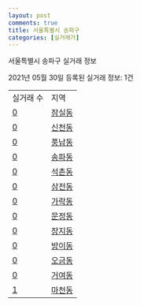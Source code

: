 ```yaml
---
layout: post
comments: true
title: 서울특별시 송파구
categories: [실거래가]
---
```


서울특별시 송파구 실거래 정보

2021년 05월 30일 등록된 실거래 정보: 1건


<table>
  <tr>
    <td>실거래 수</td>
    <td>지역</td>
  </tr>

  
  <tr>
    <td><a href="1171010100.html">0</a></td>
    <td><a href="1171010100.html">잠실동</a></td>
  </tr>
    

  <tr>
    <td><a href="1171010200.html">0</a></td>
    <td><a href="1171010200.html">신천동</a></td>
  </tr>
    

  <tr>
    <td><a href="1171010300.html">0</a></td>
    <td><a href="1171010300.html">풍납동</a></td>
  </tr>
    

  <tr>
    <td><a href="1171010400.html">0</a></td>
    <td><a href="1171010400.html">송파동</a></td>
  </tr>
    

  <tr>
    <td><a href="1171010500.html">0</a></td>
    <td><a href="1171010500.html">석촌동</a></td>
  </tr>
    

  <tr>
    <td><a href="1171010600.html">0</a></td>
    <td><a href="1171010600.html">삼전동</a></td>
  </tr>
    

  <tr>
    <td><a href="1171010700.html">0</a></td>
    <td><a href="1171010700.html">가락동</a></td>
  </tr>
    

  <tr>
    <td><a href="1171010800.html">0</a></td>
    <td><a href="1171010800.html">문정동</a></td>
  </tr>
    

  <tr>
    <td><a href="1171010900.html">0</a></td>
    <td><a href="1171010900.html">장지동</a></td>
  </tr>
    

  <tr>
    <td><a href="1171011100.html">0</a></td>
    <td><a href="1171011100.html">방이동</a></td>
  </tr>
    

  <tr>
    <td><a href="1171011200.html">0</a></td>
    <td><a href="1171011200.html">오금동</a></td>
  </tr>
    

  <tr>
    <td><a href="1171011300.html">0</a></td>
    <td><a href="1171011300.html">거여동</a></td>
  </tr>
    

  <tr>
    <td><a href="1171011400.html">1</a></td>
    <td><a href="1171011400.html">마천동</a></td>
  </tr>
    


</table>
    